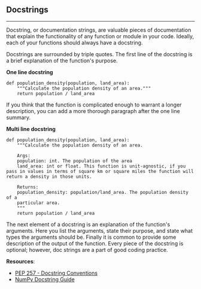 Docstrings
---
---

Docstring, or documentation strings, are valuable pieces of documentation that explain the functionality of any function or module in your code. Ideally, each of your functions should always have a docstring.

Docstrings are surrounded by triple quotes. The first line of the docstring is a brief explanation of the function's purpose.

**One line docstring**

```
def population_density(population, land_area):
    """Calculate the population density of an area."""
    return population / land_area
```

If you think that the function is complicated enough to warrant a longer description, you can add a more thorough paragraph after the one line summary.

**Multi line docstring**

```
def population_density(population, land_area):
    """Calculate the population density of an area.

    Args:
    population: int. The population of the area
    land_area: int or float. This function is unit-agnostic, if you pass in values in terms of square km or square miles the function will return a density in those units.

    Returns:
    population_density: population/land_area. The population density of a
    particular area.
    """
    return population / land_area
  ```

  The next element of a docstring is an explanation of the function's arguments. Here you list the arguments, state their purpose, and state what types the arguments should be. Finally it is common to provide some description of the output of the function. Every piece of the docstring is optional; however, doc strings are a part of good coding practice.

**Resources**:
* [PEP 257 - Docstring Conventions](https://www.python.org/dev/peps/pep-0257/)
* [NumPy Docstring Guide](https://numpydoc.readthedocs.io/en/latest/format.html)
